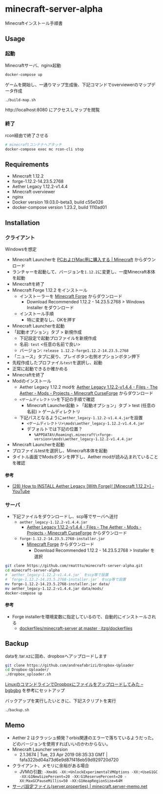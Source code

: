 # minecraft-server-alpha

Minecraftインストール手順書

## Usage

### 起動

Minecraftサーバ、nginx起動

```bash
docker-compose up
```

ゲームを開始し、一通りマップ生成後、下記コマンドでoverviewerのマップデータ作成

```bash
./build-map.sh
```

http://localhost:8080 にアクセスしマップを閲覧

### 終了

rcon経由で終了させる

```bash
# minecraftコンテナへアタッチ
docker-compose exec mc rcon-cli stop
```

## Requirements

* Minecraft 1.12.2
* forge-1.12.2-14.23.5.2768
* Aether Legacy 1.12.2-v1.4.4
* Minecraft overviewer
* nginx
* Docker version 19.03.0-beta3, build c55e026
* docker-compose version 1.23.2, build 1110ad01

## Installation

### クライアント

Windowsを想定

* Minecraft Launcherを [PCおよびMac用に購入する | Minecraft](https://my.minecraft.net/ja-jp/store/minecraft/#owned "PCおよびMac用に購入する | Minecraft") からダウンロード
* ランチャーを起動して、バージョンを`1.12.2`に変更し、一度Minecraft本体を起動
* Minecraftを終了
* Minecraft Forge 1.12.2 をインストール
    * インストーラーを [Minecraft Forge](https://files.minecraftforge.net/ "Minecraft Forge") からダウンロード
        * Download Recommended 1.12.2 - 14.23.5.2768 > Windows Installer をダウンロード
    * インストール手順
        * 特に変更なし、OKを押す
* Minecraft Launcherを起動
* 「起動オプション」タブ > 新規作成
    * 下記設定で起動プロファイルを新規作成
    * 名前: `test` <任意の名前で良い>
    * バージョン: `release 1.12.2-forge1.12.2-14.23.5.2768`
* 「ニュース」タブに戻り、プレイボタン右側オプションボタン押下
* 先程作成したプロファイル`test`を選択し、起動
* 正常に起動できるか確かめる
* Minecraftを終了
* Modのインストール
    * Aether Legacy 1.12.2 modを  [Aether Legacy 1.12.2-v1.4.4 - Files - The Aether - Mods - Projects - Minecraft CurseForge](https://minecraft.curseforge.com/projects/the-aether/files/2698950 "Aether Legacy 1.12.2-v1.4.4 - Files - The Aether - Mods - Projects - Minecraft CurseForge") からダウンロード
    * `<ゲームディレクトリ>`を下記の手順で確認
        * Minecraft Launcher起動 > 「起動オプション」タブ > test (任意の名前) > ゲームディレクトリ
    * 下記パスとなるように`aether_legacy-1.12.2-v1.4.4.jar`を設置
        * `<ゲームディレクトリ>\mods\aether_legacy-1.12.2-v1.4.4.jar`
        * デフォルトでは下記の位置？
            * `%APPDATA%\Roaming\.minecraft\<forge-version>\mods\aether_legacy-1.12.2-v1.4.4.jar`
* Minecraft Launcherを起動
* プロファイルtestを選択し、Minecraft本体を起動
* タイトル画面でModsボタンを押下し、Aether modが読み込まれていることを確認


#### 参考

* [(28) How to INSTALL Aether Legacy (With Forge)! [Minecraft 1.12.2+] - YouTube](https://www.youtube.com/watch?v=ZMoXj9VTae0 "(28) How to INSTALL Aether Legacy (With Forge)! [Minecraft 1.12.2+] - YouTube")


### サーバ

* 下記ファイルをダウンロードし、scp等でサーバへ送付
    * `aether_legacy-1.12.2-v1.4.4.jar`
        * [Aether Legacy 1.12.2-v1.4.4 - Files - The Aether - Mods - Projects - Minecraft CurseForge](https://minecraft.curseforge.com/projects/the-aether/files/2698950 "Aether Legacy 1.12.2-v1.4.4 - Files - The Aether - Mods - Projects - Minecraft CurseForge") からダウンロード
    * `forge-1.12.2-14.23.5.2768-installer.jar`
        * [Minecraft Forge](https://files.minecraftforge.net/ "Minecraft Forge") からダウンロード
            * Download Recommended 1.12.2 - 14.23.5.2768 > Installer を選択

```bash
git clone https://github.com/rmatttu/minecraft-server-alpha.git
cd minecraft-server-alpha
# `aether_legacy-1.12.2-v1.4.4.jar` をscp等で設置
# `forge-1.12.2-14.23.5.2768-installer.jar` をscp等で設置
mv forge-1.12.2-14.23.5.2768-installer.jar data/
mv aether_legacy-1.12.2-v1.4.4.jar data/mods/
docker-compose up
```

#### 参考

* Forge installerを環境変数に指定しているので、自動的にインストールされる
    * [dockerfiles/minecraft-server at master · itzg/dockerfiles](https://github.com/itzg/dockerfiles/tree/master/minecraft-server#running-a-forge-server "dockerfiles/minecraft-server at master · itzg/dockerfiles")


## Backup

dataを.tar.xzに固め、dropboxへアップロードします

```bash
git clone https://github.com/andreafabrizi/Dropbox-Uploader
cd Dropbox-Uploader/
./dropbox_uploader.sh
```

[LinuxのコマンドラインでDropboxにファイルをアップロードしてみた – bgbgbg](https://blog.bgbgbg.net/archives/2507)
を参考にセットアップ

バックアップを実行したいときに、下記スクリプトを実行

```bash
./backup.sh
```


## Memo

* Aether 2 はクラッシュ頻発？orbis関連のエラーで落ちているようだった。どのバージョンを使用すればいいのかわからない。
* Minecraft Launcher version
    * 2.1.3674 | Tue, 23 Apr 2019 08:35:33 GMT | fafa322bd04a73d6e9d87f418eb59d929720d720
* クライアント、メモリに余裕がある場合
    * JVMの引数: `-Xmx8G -XX:+UnlockExperimentalVMOptions -XX:+UseG1GC -XX:G1NewSizePercent=20 -XX:G1ReservePercent=20 -XX:MaxGCPauseMillis=50 -XX:G1HeapRegionSize=64M`
* [サーバ設定ファイル(server.properties) | minecraft.server-memo.net](https://minecraft.server-memo.net/server-properties/ "サーバ設定ファイル(server.properties) | minecraft.server-memo.net")


